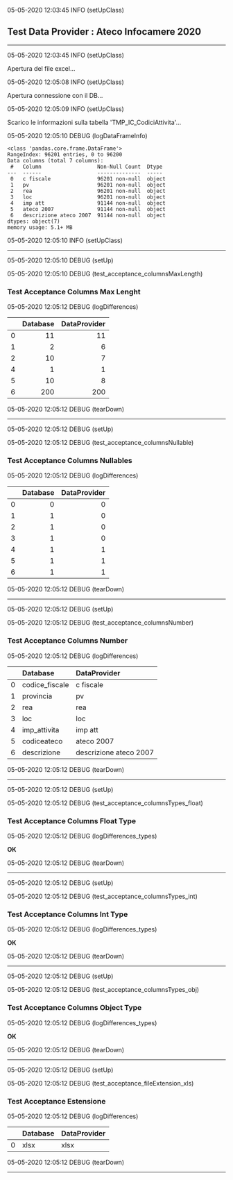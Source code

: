 05-05-2020 12:03:45 INFO     (setUpClass) 

## Test Data Provider : Ateco Infocamere 2020
-------------------

05-05-2020 12:03:45 INFO     (setUpClass) 

Apertura del file excel...

05-05-2020 12:05:08 INFO     (setUpClass) 

Apertura connessione con il DB...

05-05-2020 12:05:09 INFO     (setUpClass) 

Scarico le informazioni sulla tabella 'TMP_IC_CodiciAttivita'...

05-05-2020 12:05:10 DEBUG    (logDataFrameInfo) 

```
<class 'pandas.core.frame.DataFrame'>
RangeIndex: 96201 entries, 0 to 96200
Data columns (total 7 columns):
 #   Column                  Non-Null Count  Dtype 
---  ------                  --------------  ----- 
 0   c fiscale               96201 non-null  object
 1   pv                      96201 non-null  object
 2   rea                     96201 non-null  object
 3   loc                     96201 non-null  object
 4   imp att                 91144 non-null  object
 5   ateco 2007              91144 non-null  object
 6   descrizione ateco 2007  91144 non-null  object
dtypes: object(7)
memory usage: 5.1+ MB

```

05-05-2020 12:05:10 INFO     (setUpClass) 

-------------------
05-05-2020 12:05:10 DEBUG    (setUp) 


05-05-2020 12:05:10 DEBUG    (test_acceptance_columnsMaxLength) 

### Test Acceptance Columns Max Lenght

05-05-2020 12:05:12 DEBUG    (logDifferences) 

|    |   Database |   DataProvider |
|---:|-----------:|---------------:|
|  0 |         11 |             11 |
|  1 |          2 |              6 |
|  2 |         10 |              7 |
|  4 |          1 |              1 |
|  5 |         10 |              8 |
|  6 |        200 |            200 |

05-05-2020 12:05:12 DEBUG    (tearDown) 

-------------------
05-05-2020 12:05:12 DEBUG    (setUp) 


05-05-2020 12:05:12 DEBUG    (test_acceptance_columnsNullable) 

### Test Acceptance Columns Nullables

05-05-2020 12:05:12 DEBUG    (logDifferences) 

|    |   Database |   DataProvider |
|---:|-----------:|---------------:|
|  0 |          0 |              0 |
|  1 |          1 |              0 |
|  2 |          1 |              0 |
|  3 |          1 |              0 |
|  4 |          1 |              1 |
|  5 |          1 |              1 |
|  6 |          1 |              1 |

05-05-2020 12:05:12 DEBUG    (tearDown) 

-------------------
05-05-2020 12:05:12 DEBUG    (setUp) 


05-05-2020 12:05:12 DEBUG    (test_acceptance_columnsNumber) 

### Test Acceptance Columns Number

05-05-2020 12:05:12 DEBUG    (logDifferences) 

|    | Database       | DataProvider           |
|---:|:---------------|:-----------------------|
|  0 | codice_fiscale | c fiscale              |
|  1 | provincia      | pv                     |
|  2 | rea            | rea                    |
|  3 | loc            | loc                    |
|  4 | imp_attivita   | imp att                |
|  5 | codiceateco    | ateco 2007             |
|  6 | descrizione    | descrizione ateco 2007 |

05-05-2020 12:05:12 DEBUG    (tearDown) 

-------------------
05-05-2020 12:05:12 DEBUG    (setUp) 


05-05-2020 12:05:12 DEBUG    (test_acceptance_columnsTypes_float) 

### Test Acceptance Columns Float Type

05-05-2020 12:05:12 DEBUG    (logDifferences_types) 

**OK**


05-05-2020 12:05:12 DEBUG    (tearDown) 

-------------------
05-05-2020 12:05:12 DEBUG    (setUp) 


05-05-2020 12:05:12 DEBUG    (test_acceptance_columnsTypes_int) 

### Test Acceptance Columns Int Type

05-05-2020 12:05:12 DEBUG    (logDifferences_types) 

**OK**


05-05-2020 12:05:12 DEBUG    (tearDown) 

-------------------
05-05-2020 12:05:12 DEBUG    (setUp) 


05-05-2020 12:05:12 DEBUG    (test_acceptance_columnsTypes_obj) 

### Test Acceptance Columns Object Type

05-05-2020 12:05:12 DEBUG    (logDifferences_types) 

**OK**


05-05-2020 12:05:12 DEBUG    (tearDown) 

-------------------
05-05-2020 12:05:12 DEBUG    (setUp) 


05-05-2020 12:05:12 DEBUG    (test_acceptance_fileExtension_xls) 

### Test Acceptance Estensione

05-05-2020 12:05:12 DEBUG    (logDifferences) 

|    | Database   | DataProvider   |
|---:|:-----------|:---------------|
|  0 | xlsx       | xlsx           |

05-05-2020 12:05:12 DEBUG    (tearDown) 

-------------------
